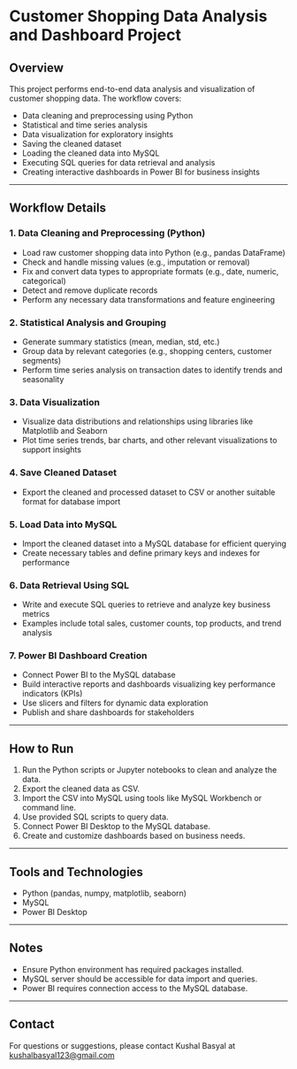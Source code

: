
# Customer Shopping Data Analysis and Dashboard Project

## Overview

This project performs end-to-end data analysis and visualization of customer shopping data. The workflow covers:

- Data cleaning and preprocessing using Python
- Statistical and time series analysis
- Data visualization for exploratory insights
- Saving the cleaned dataset
- Loading the cleaned data into MySQL
- Executing SQL queries for data retrieval and analysis
- Creating interactive dashboards in Power BI for business insights

---

## Workflow Details

### 1. Data Cleaning and Preprocessing (Python)

- Load raw customer shopping data into Python (e.g., pandas DataFrame)
- Check and handle missing values (e.g., imputation or removal)
- Fix and convert data types to appropriate formats (e.g., date, numeric, categorical)
- Detect and remove duplicate records
- Perform any necessary data transformations and feature engineering

### 2. Statistical Analysis and Grouping

- Generate summary statistics (mean, median, std, etc.)
- Group data by relevant categories (e.g., shopping centers, customer segments)
- Perform time series analysis on transaction dates to identify trends and seasonality

### 3. Data Visualization

- Visualize data distributions and relationships using libraries like Matplotlib and Seaborn
- Plot time series trends, bar charts, and other relevant visualizations to support insights

### 4. Save Cleaned Dataset

- Export the cleaned and processed dataset to CSV or another suitable format for database import

### 5. Load Data into MySQL

- Import the cleaned dataset into a MySQL database for efficient querying
- Create necessary tables and define primary keys and indexes for performance

### 6. Data Retrieval Using SQL

- Write and execute SQL queries to retrieve and analyze key business metrics
- Examples include total sales, customer counts, top products, and trend analysis

### 7. Power BI Dashboard Creation

- Connect Power BI to the MySQL database
- Build interactive reports and dashboards visualizing key performance indicators (KPIs)
- Use slicers and filters for dynamic data exploration
- Publish and share dashboards for stakeholders

---

## How to Run

1. Run the Python scripts or Jupyter notebooks to clean and analyze the data.
2. Export the cleaned data as CSV.
3. Import the CSV into MySQL using tools like MySQL Workbench or command line.
4. Use provided SQL scripts to query data.
5. Connect Power BI Desktop to the MySQL database.
6. Create and customize dashboards based on business needs.

---

## Tools and Technologies

- Python (pandas, numpy, matplotlib, seaborn)
- MySQL
- Power BI Desktop

---

## Notes

- Ensure Python environment has required packages installed.
- MySQL server should be accessible for data import and queries.
- Power BI requires connection access to the MySQL database.

---

## Contact

For questions or suggestions, please contact Kushal Basyal at kushalbasyal123@gmail.com
